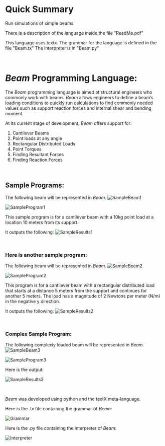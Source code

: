 # Quick Summary
 Run simulations of simple beams

 There is a description of the language inside the file "ReadMe.pdf"

 This language uses textx.
 The grammar for the language is defined in the file "Beam.tx"
 The interpreter is in "Beam.py"
 
 <br />
 
# *Beam* Programming Language:
The *Beam* programming language is aimed at structural engineers who commonly work with beams. *Beam* allows engineers to define a beam’s loading conditions to quickly run calculations to find commonly needed values such as support reaction forces and internal shear and bending moment.

At its current stage of development, *Beam* offers support for:
1.	Cantilever Beams
2.	Point loads at any angle
3.	Rectangular Distributed Loads
4.	Point Torques
5.	Finding Resultant Forces
6.	Finding Reaction Forces

<br />

## Sample Programs:

The following beam will be represented in *Beam*.
![SampleBeam1](https://github.com/ausalsaka/Beam-Programming-Language/blob/77cf9d9efc6785f3d17e149fe3b439decaf5a9a9/images/SampleBeam1.PNG)

![SampleProgram1](https://github.com/ausalsaka/Beam-Programming-Language/blob/77cf9d9efc6785f3d17e149fe3b439decaf5a9a9/images/SampleProgram1.PNG)

This sample program is for a cantilever beam with a 10kg point load at a location 10 meters from its support.

It outputs the following:
![SampleResults1](https://github.com/ausalsaka/Beam-Programming-Language/blob/77cf9d9efc6785f3d17e149fe3b439decaf5a9a9/images/SampleResults1.PNG)

<br />

### Here is another sample program:
The following beam will be represented in *Beam*.
![SampleBeam2](https://github.com/ausalsaka/Beam-Programming-Language/blob/77cf9d9efc6785f3d17e149fe3b439decaf5a9a9/images/SampleBeam2.PNG)

![SampleProgram2](https://github.com/ausalsaka/Beam-Programming-Language/blob/77cf9d9efc6785f3d17e149fe3b439decaf5a9a9/images/SampleProgram2.PNG)

This program is for a cantilever beam with a rectangular distributed load that starts at a distance 5 meters from the support and continues for another 5 meters. The load has a magnitude of 2 Newtons per meter (N/m) in the negative y direction.

It outputs the following:
![SampleResults2](https://github.com/ausalsaka/Beam-Programming-Language/blob/77cf9d9efc6785f3d17e149fe3b439decaf5a9a9/images/SampleResults2.PNG)

<br />

### Complex Sample Program:

The following complexly loaded beam will be represented in *Beam*.
![SampleBeam3](https://github.com/ausalsaka/Beam-Programming-Language/blob/77cf9d9efc6785f3d17e149fe3b439decaf5a9a9/images/SampleBeam3.PNG)

![SampleProgram3](https://github.com/ausalsaka/Beam-Programming-Language/blob/77cf9d9efc6785f3d17e149fe3b439decaf5a9a9/images/SampleProgram3.PNG)

Here is the output:

![SampleResults3](https://github.com/ausalsaka/Beam-Programming-Language/blob/77cf9d9efc6785f3d17e149fe3b439decaf5a9a9/images/SampleResults3.PNG)

<br />

*Beam* was developed using python and the textX meta-language.

Here is the .tx file containing the grammar of *Beam*:

![Grammar](https://github.com/ausalsaka/Beam-Programming-Language/blob/77cf9d9efc6785f3d17e149fe3b439decaf5a9a9/images/Grammar.PNG)

Here is the .py file containing the interpreter of *Beam*:

![Interpreter](https://github.com/ausalsaka/Beam-Programming-Language/blob/f250bc45843e21aff2576ff92f27e30965f9dd20/images/Interpreter.png)
